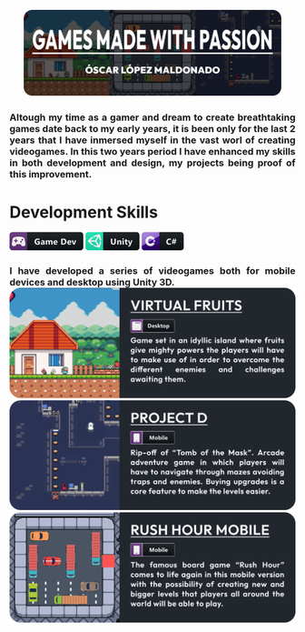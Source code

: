 <p style="margin: 5%;">
 <img src="./static/ReadmeHeader.png" />
</p>

<h3 align="justify">
	Altough my time as a gamer and dream to create breathtaking games date back to my early years, it is
	been only for the last 2 years that I have inmersed myself in the
	vast worl of creating videogames. In this two years period I have
	enhanced my skills in both development and design, my projects being proof
	of this improvement.
</h4>


# Development Skills 
![Header](./static/badges/dev/gamedev.png)
![Header](./static/badges/dev/unity.png)
![Header](./static/badges/dev/csharp.png)

<h3 align="justify"> I have developed a series of videogames both for mobile devices and desktop using Unity 3D.</h>

<!--[![](./static/repos/VirtualFruits.png)](https://github.com/OscarLM32/Virtual-Fruits)
[![](./static/repos/ProjectD.png)](https://github.com/OscarLM32/Virtual-Fruits)
[![](./static/repos/RushHourMobile.png)](https://github.com/OscarLM32/Virtual-Fruits)
-->

<div stile="display:flex; flex-direction:row;">
	<a href="https://github.com/OscarLM32/Virtual-Fruits" ><img src="./static/repos/VirtualFruits.png" /></a>
	<a href="https://github.com/OscarLM32/Virtual-Fruits" ><img src="./static/repos/ProjectD.png" /></a>
	<a href="https://github.com/OscarLM32/Virtual-Fruits" ><img src="./static/repos/RushHourMobile.png" /></a>
</div>
<!--
**OscarLM32/OscarLM32** is a ✨ _special_ ✨ repository because its `README.md` (this file) appears on your GitHub profile.

Here are some ideas to get you started:

- 🔭 I’m currently working on ...
- 🌱 I’m currently learning ...
- 👯 I’m looking to collaborate on ...
- 🤔 I’m looking for help with ...
- 💬 Ask me about ...
- 📫 How to reach me: ...
- 😄 Pronouns: ...
- ⚡ Fun fact: ...
-->


<!-- BADGES

[LANGUAGES]
![C#](https://img.shields.io/badge/c%23-%23239120.svg?style=for-the-badge&logo=c-sharp&logoColor=white)
![C++](https://img.shields.io/badge/c++-%2300599C.svg?style=for-the-badge&logo=c%2B%2B&logoColor=white)


[DESIGN]
![Figma](https://img.shields.io/badge/figma-%23F24E1E.svg?style=for-the-badge&logo=figma&logoColor=white)
![Blender](https://img.shields.io/badge/blender-%23F5792A.svg?style=for-the-badge&logo=blender&logoColor=white)

[GAMING]
![Itch.io](https://img.shields.io/badge/Itch-%23FF0B34.svg?style=for-the-badge&logo=Itch.io&logoColor=white)
![Unity](https://img.shields.io/badge/unity-%23000000.svg?style=for-the-badge&logo=unity&logoColor=white)
![Unreal Engine](https://img.shields.io/badge/unrealengine-%23313131.svg?style=for-the-badge&logo=unrealengine&logoColor=white)
![Steam](https://img.shields.io/badge/steam-%23000000.svg?style=for-the-badge&logo=steam&logoColor=white)
![Riot Games](https://img.shields.io/badge/riotgames-D32936.svg?style=for-the-badge&logo=riotgames&logoColor=white

[SOCIAL]
![LinkedIn](https://img.shields.io/badge/linkedin-%230077B5.svg?style=for-the-badge&logo=linkedin&logoColor=white)
![Discord](https://img.shields.io/badge/Discord-%235865F2.svg?style=for-the-badge&logo=discord&logoColor=white)

[OTHER]
![Firebase](https://img.shields.io/badge/firebase-%23039BE5.svg?style=for-the-badge&logo=firebase)
![Github Pages](https://img.shields.io/badge/github%20pages-121013?style=for-the-badge&logo=github&logoColor=white)
![Notion](https://img.shields.io/badge/Notion-%23000000.svg?style=for-the-badge&logo=notion&logoColor=white)
![Trello](https://img.shields.io/badge/Trello-%23026AA7.svg?style=for-the-badge&logo=Trello&logoColor=white)

-->